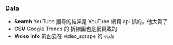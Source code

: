 ### Data

- **Search** YouTube 搜尋的結果是 YouTube 網頁 api 抓的，他太貴了
- **CSV** Google Trends 的 折線圖也是網頁載的
- **Video Info** 的函式在 video_scrape 的 `vids`
